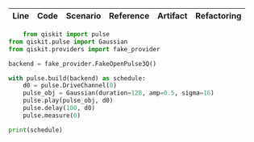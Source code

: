 | Line | Code | Scenario | Reference | Artifact | Refactoring |
| :--: | :--- | :------- | :-------: | :------- | :---------- |

```python  
    from qiskit import pulse
from qiskit.pulse import Gaussian
from qiskit.providers import fake_provider

backend = fake_provider.FakeOpenPulse3Q()

with pulse.build(backend) as schedule:
    d0 = pulse.DriveChannel(0)
    pulse_obj = Gaussian(duration=128, amp=0.5, sigma=16)
    pulse.play(pulse_obj, d0)
    pulse.delay(100, d0)
    pulse.measure(0)

print(schedule)
```